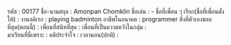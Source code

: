 รหัส : 00177
ชื่อ-นามสกุล : Amonpan Chomklin
ชื่อเล่น : -
ชื่อที่เพื่อน ๆ เรียก(ชื่อที่เพื่อนตั้งให้) : 
งานอดิเรก : playing badminton
อาชีพในอนาคต : programmer
สิ่งที่ตัวเองชอบที่สุด(ตอนนี้) : 
เพื่อนที่สนิทที่สุด : 
เพื่อนที่เป็นความหวังในกลุ่ม :  
มาเรียนที่นี่เพราะ : 
คติประจำใจ : 
เวลานอน(ปกติ) : 